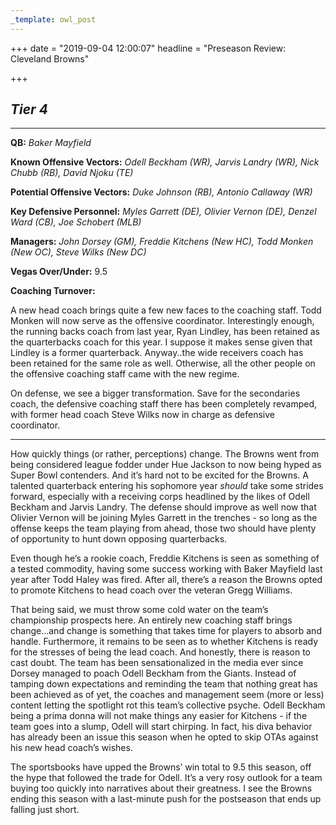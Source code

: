 ```yaml
---
_template: owl_post
---
```


+++
date = "2019-09-04 12:00:07"
headline = "Preseason Review: Cleveland Browns"

+++
## **_Tier 4_**

***

**QB:** _Baker Mayfield_

**Known Offensive Vectors:** _Odell Beckham (WR), Jarvis Landry (WR), Nick Chubb (RB), David Njoku (TE)_

**Potential Offensive Vectors:** _Duke Johnson (RB), Antonio Callaway (WR)_

**Key Defensive Personnel:** _Myles Garrett (DE), Olivier Vernon (DE), Denzel Ward (CB), Joe Schobert (MLB)_

**Managers:** _John Dorsey (GM), Freddie Kitchens (New HC), Todd Monken (New OC), Steve Wilks (New DC)_

**Vegas Over/Under:** 9.5

**Coaching Turnover:**

A new head coach brings quite a few new faces to the coaching staff. Todd Monken will now serve as the offensive coordinator. Interestingly enough, the running backs coach from last year, Ryan Lindley, has been retained as the quarterbacks coach for this year. I suppose it makes sense given that Lindley is a former quarterback. Anyway..the wide receivers coach has been retained for the same role as well. Otherwise, all the other people on the offensive coaching staff came with the new regime.

On defense, we see a bigger transformation. Save for the secondaries coach, the defensive coaching staff there has been completely revamped, with former head coach Steve Wilks now in charge as defensive coordinator.

***

How quickly things (or rather, perceptions) change. The Browns went from being considered league fodder under Hue Jackson to now being hyped as Super Bowl contenders. And it’s hard not to be excited for the Browns. A talented quarterback entering his sophomore year _should_ take some strides forward, especially with a receiving corps headlined by the likes of Odell Beckham and Jarvis Landry. The defense should improve as well now that Olivier Vernon will be joining Myles Garrett in the trenches - so long as the offense keeps the team playing from ahead, those two should have plenty of opportunity to hunt down opposing quarterbacks.

Even though he’s a rookie coach, Freddie Kitchens is seen as something of a tested commodity, having some success working with Baker Mayfield last year after Todd Haley was fired. After all, there’s a reason the Browns opted to promote Kitchens to head coach over the veteran Gregg Williams.

That being said, we must throw some cold water on the team’s championship prospects here. An entirely new coaching staff brings change...and change is something that takes time for players to absorb and handle. Furthermore, it remains to be seen as to whether Kitchens is ready for the stresses of being the lead coach. And honestly, there is reason to cast doubt. The team has been sensationalized in the media ever since Dorsey managed to poach Odell Beckham from the Giants. Instead of tamping down expectations and reminding the team that nothing great has been achieved as of yet, the coaches and management seem (more or less) content letting the spotlight rot this team’s collective psyche. Odell Beckham being a prima donna will not make things any easier for Kitchens - if the team goes into a slump, Odell will start chirping. In fact, his diva behavior has already been an issue this season when he opted to skip OTAs against his new head coach’s wishes.

The sportsbooks have upped the Browns’ win total to 9.5 this season, off the hype that followed the trade for Odell. It’s a very rosy outlook for a team buying too quickly into narratives about their greatness. I see the Browns ending this season with a last-minute push for the postseason that ends up falling just short.
